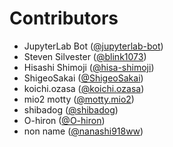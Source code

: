 # Contributors

* JupyterLab Bot ([@jupyterlab-bot](https://crowdin.com/profile/jupyterlab-bot))
* Steven Silvester ([@blink1073](https://crowdin.com/profile/blink1073))
* Hisashi Shimoji ([@hisa-shimoji](https://crowdin.com/profile/hisa-shimoji))
* ShigeoSakai ([@ShigeoSakai](https://crowdin.com/profile/ShigeoSakai))
* koichi.ozasa ([@koichi.ozasa](https://crowdin.com/profile/koichi.ozasa))
* mio2 motty ([@motty.mio2](https://crowdin.com/profile/motty.mio2))
* shibadog ([@shibadog](https://crowdin.com/profile/shibadog))
* O-hiron ([@O-hiron](https://crowdin.com/profile/O-hiron))
* non name ([@nanashi918ww](https://crowdin.com/profile/nanashi918ww))
